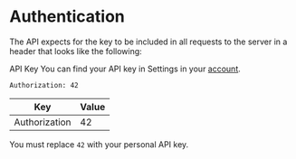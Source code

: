 # Authentication

The API expects for the key to be included in all requests to the server in a header that looks like the following:

API Key
You can find your API key in Settings in your [account](https://plus.teezily.com/account/settings).

`Authorization: 42`

Key | Value | 
--- | ----- | 
Authorization | 42

<aside class="notice">
You must replace <code>42</code> with your personal API key.
</aside>
